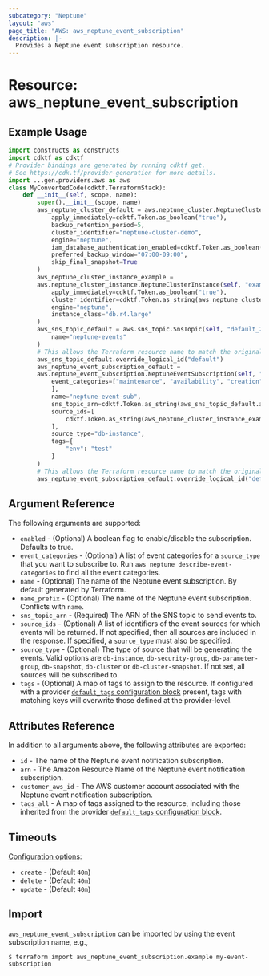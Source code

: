 ```yaml
---
subcategory: "Neptune"
layout: "aws"
page_title: "AWS: aws_neptune_event_subscription"
description: |-
  Provides a Neptune event subscription resource.
---
```


# Resource: aws_neptune_event_subscription

## Example Usage

```python
import constructs as constructs
import cdktf as cdktf
# Provider bindings are generated by running cdktf get.
# See https://cdk.tf/provider-generation for more details.
import ...gen.providers.aws as aws
class MyConvertedCode(cdktf.TerraformStack):
    def __init__(self, scope, name):
        super().__init__(scope, name)
        aws_neptune_cluster_default = aws.neptune_cluster.NeptuneCluster(self, "default",
            apply_immediately=cdktf.Token.as_boolean("true"),
            backup_retention_period=5,
            cluster_identifier="neptune-cluster-demo",
            engine="neptune",
            iam_database_authentication_enabled=cdktf.Token.as_boolean("true"),
            preferred_backup_window="07:00-09:00",
            skip_final_snapshot=True
        )
        aws_neptune_cluster_instance_example =
        aws.neptune_cluster_instance.NeptuneClusterInstance(self, "example",
            apply_immediately=cdktf.Token.as_boolean("true"),
            cluster_identifier=cdktf.Token.as_string(aws_neptune_cluster_default.id),
            engine="neptune",
            instance_class="db.r4.large"
        )
        aws_sns_topic_default = aws.sns_topic.SnsTopic(self, "default_2",
            name="neptune-events"
        )
        # This allows the Terraform resource name to match the original name. You can remove the call if you don't need them to match.
        aws_sns_topic_default.override_logical_id("default")
        aws_neptune_event_subscription_default =
        aws.neptune_event_subscription.NeptuneEventSubscription(self, "default_3",
            event_categories=["maintenance", "availability", "creation", "backup", "restoration", "recovery", "deletion", "failover", "failure", "notification", "configuration change", "read replica"
            ],
            name="neptune-event-sub",
            sns_topic_arn=cdktf.Token.as_string(aws_sns_topic_default.arn),
            source_ids=[
                cdktf.Token.as_string(aws_neptune_cluster_instance_example.id)
            ],
            source_type="db-instance",
            tags={
                "env": "test"
            }
        )
        # This allows the Terraform resource name to match the original name. You can remove the call if you don't need them to match.
        aws_neptune_event_subscription_default.override_logical_id("default")
```

## Argument Reference

The following arguments are supported:

* `enabled` - (Optional) A boolean flag to enable/disable the subscription. Defaults to true.
* `event_categories` - (Optional) A list of event categories for a `source_type` that you want to subscribe to. Run `aws neptune describe-event-categories` to find all the event categories.
* `name` - (Optional) The name of the Neptune event subscription. By default generated by Terraform.
* `name_prefix` - (Optional) The name of the Neptune event subscription. Conflicts with `name`.
* `sns_topic_arn` - (Required) The ARN of the SNS topic to send events to.
* `source_ids` - (Optional) A list of identifiers of the event sources for which events will be returned. If not specified, then all sources are included in the response. If specified, a `source_type` must also be specified.
* `source_type` - (Optional) The type of source that will be generating the events. Valid options are `db-instance`, `db-security-group`, `db-parameter-group`, `db-snapshot`, `db-cluster` or `db-cluster-snapshot`. If not set, all sources will be subscribed to.
* `tags` - (Optional) A map of tags to assign to the resource. If configured with a provider [`default_tags` configuration block](https://registry.terraform.io/providers/hashicorp/aws/latest/docs#default_tags-configuration-block) present, tags with matching keys will overwrite those defined at the provider-level.

## Attributes Reference

In addition to all arguments above, the following attributes are exported:

* `id` - The name of the Neptune event notification subscription.
* `arn` - The Amazon Resource Name of the Neptune event notification subscription.
* `customer_aws_id` - The AWS customer account associated with the Neptune event notification subscription.
* `tags_all` - A map of tags assigned to the resource, including those inherited from the provider [`default_tags` configuration block](https://registry.terraform.io/providers/hashicorp/aws/latest/docs#default_tags-configuration-block).

## Timeouts

[Configuration options](https://developer.hashicorp.com/terraform/language/resources/syntax#operation-timeouts):

- `create` - (Default `40m`)
- `delete` - (Default `40m`)
- `update` - (Default `40m`)

## Import

`aws_neptune_event_subscription` can be imported by using the event subscription name, e.g.,

```
$ terraform import aws_neptune_event_subscription.example my-event-subscription
```

<!-- cache-key: cdktf-0.17.0-pre.15 input-d87581fc1de377f5275380b2e5b5e33a636abc353fe62257d3a818090d38dd70 -->